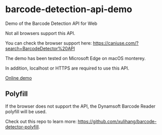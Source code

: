 # barcode-detection-api-demo

Demo of the Barcode Detection API for Web

Not all browsers support this API.

You can check the browser support here: https://caniuse.com/?search=BarcodeDetector%20API

The demo has been tested on Microsoft Edge on macOS monterey.

In addition, localhost or HTTPS are required to use this API.

[Online demo](https://tony-xlh.github.io/barcode-detection-api-demo/scanner.html)

## Polyfill

If the browser does not support the API, the Dynamsoft Barcode Reader polyfill will be used.

Check out this repo to learn more: <https://github.com/xulihang/barcode-detector-polyfill>.

